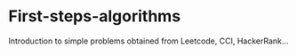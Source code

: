 # First-steps-algorithms

Introduction to simple problems obtained from Leetcode, CCI, HackerRank...
